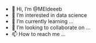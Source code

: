 - 👋 Hi, I’m @MEldeeeb
- 👀 I’m interested in data science
- 🌱 I’m currently learning ...
- 💞️ I’m looking to collaborate on ...
- 📫 How to reach me ...

<!---
MEldeeeb/MEldeeeb is a ✨ special ✨ repository because its `README.md` (this file) appears on your GitHub profile.
You can click the Preview link to take a look at your changes.
--->
